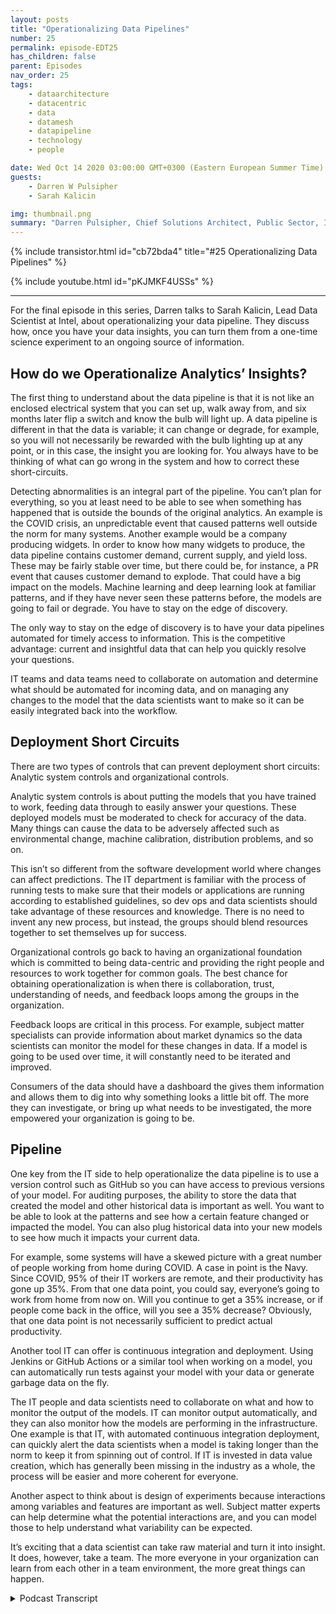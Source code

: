 ```yaml
---
layout: posts
title: "Operationalizing Data Pipelines"
number: 25
permalink: episode-EDT25
has_children: false
parent: Episodes
nav_order: 25
tags:
    - dataarchitecture
    - datacentric
    - data
    - datamesh
    - datapipeline
    - technology
    - people

date: Wed Oct 14 2020 03:00:00 GMT+0300 (Eastern European Summer Time)
guests:
    - Darren W Pulsipher
    - Sarah Kalicin

img: thumbnail.png
summary: "Darren Pulsipher, Chief Solutions Architect, Public Sector, Intel, talks to Sarah Kalicin, Lead Data Scientist, Intel about operationalizing your organization’s data pipeline. It takes a team effort to model, monitor, and produce an ongoing source of valuable information. This is the final episode in the series Kick-starting your Organizational Transformation to Become Data-Centric."
---
```


{% include transistor.html id="cb72bda4" title="#25 Operationalizing Data Pipelines" %}

{% include youtube.html id="pKJMKF4USSs" %}

---

For the final episode in this series, Darren talks to Sarah Kalicin, Lead Data Scientist at Intel, about operationalizing your data pipeline. They discuss how, once you have your data insights, you can turn them from a one-time science experiment to an ongoing source of information.

## How do we Operationalize Analytics’ Insights?

The first thing to understand about the data pipeline is that it is not like an enclosed electrical system that you can set up, walk away from, and six months later flip a switch and know the bulb will light up. A data pipeline is different in that the data is variable; it can change or degrade, for example, so you will not necessarily be rewarded with the bulb lighting up at any point, or in this case, the insight you are looking for. You always have to be thinking of what can go wrong in the system and how to correct these short-circuits.

Detecting abnormalities is an integral part of the pipeline. You can’t plan for everything, so you at least need to be able to see when something has happened that is outside the bounds of the original analytics. An example is the COVID crisis, an unpredictable event that caused patterns well outside the norm for many systems. Another example would be a company producing widgets. In order to know how many widgets to produce, the data pipeline contains customer demand, current supply, and yield loss. These may be fairly stable over time, but there could be, for instance, a PR event that causes customer demand to explode. That could have a big impact on the models. Machine learning and deep learning look at familiar patterns, and if they have never seen these patterns before, the models are going to fail or degrade. You have to stay on the edge of discovery.

The only way to stay on the edge of discovery is to have your data pipelines automated for timely access to information. This is the competitive advantage: current and insightful data that can help you quickly resolve your questions.

IT teams and data teams need to collaborate on automation and determine what should be automated for incoming data, and on managing any changes to the model that the data scientists want to make so it can be easily integrated back into the workflow.


## Deployment Short Circuits 

There are two types of controls that can prevent deployment short circuits: Analytic system controls and organizational controls.

Analytic system controls is about putting the models that you have trained to work, feeding data through to easily answer your questions. These deployed models must be moderated to check for accuracy of the data. Many things can cause the data to be adversely affected such as environmental change, machine calibration, distribution problems, and so on.

This isn’t so different from the software development world where changes can affect predictions. The IT department is familiar with the process of running tests to make sure that their models or applications are running according to established guidelines, so dev ops and data scientists should take advantage of these resources and knowledge. There is no need to invent any new process, but instead, the groups should blend resources together to set themselves up for success.

Organizational controls go back to having an organizational foundation which is committed to being data-centric and providing the right people and resources to work together for common goals. The best chance for obtaining operationalization is when there is collaboration, trust, understanding of needs, and feedback loops among the groups in the organization.

Feedback loops are critical in this process. For example, subject matter specialists can provide information about market dynamics so the data scientists can monitor the model for these changes in data. If a model is going to be used over time, it will constantly need to be iterated and improved.

Consumers of the data should have a dashboard the gives them information and allows them to dig into why something looks a little bit off.  The more they can investigate, or bring up what needs to be investigated, the more empowered your organization is going to be.

## Pipeline 

One key from the IT side to help operationalize the data pipeline is to use a version control such as GitHub so you can have access to previous versions of your model. For auditing purposes, the ability to store the data that created the model and other historical data is important as well. You want to be able to look at the patterns and see how a certain feature changed or impacted the model. You can also plug historical data into your new models to see how much it impacts your current data.

For example, some systems will have a skewed picture with a great number of people working from home during COVID. A case in point is the Navy. Since COVID, 95% of their IT workers are remote, and their productivity has gone up 35%. From that one data point, you could say, everyone’s going to work from home from now on. Will you continue to get a 35% increase, or if people come back in the office, will you see a 35% decrease? Obviously, that one data point is not necessarily sufficient to predict actual productivity.

Another tool IT can offer is continuous integration and deployment. Using Jenkins or GitHub Actions or a similar tool when working on a model, you can automatically run tests against your model with your data or generate garbage data on the fly.

The IT people and data scientists need to collaborate on what and how to monitor the output of the models. IT can monitor output automatically, and they can also monitor how the models are performing in the infrastructure. One example is that IT, with automated continuous integration deployment, can quickly alert the data scientists when a model is taking longer than the norm to keep it from spinning out of control. If IT is invested in data value creation, which has generally been missing in the industry as a whole, the process will be easier and more coherent for everyone.

Another aspect to think about is design of experiments because interactions among variables and features are important as well. Subject matter experts can help determine what the potential interactions are, and you can model those to help understand what variability can be expected.

It’s exciting that a data scientist can take raw material and turn it into insight. It does, however, take a team. The more everyone in your organization can learn from each other in a team environment, the more great things can happen.
 



<details>
<summary> Podcast Transcript </summary>

<p></p>

</details>
